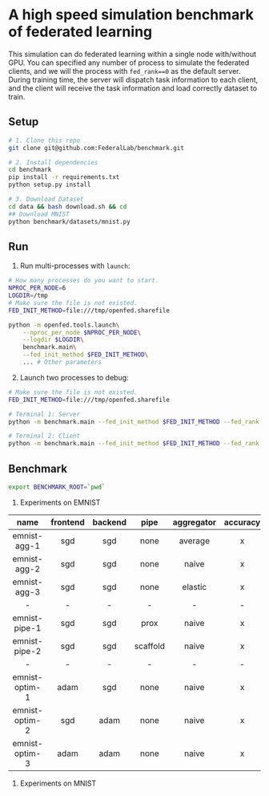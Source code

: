 # A high speed simulation benchmark of federated learning

This simulation can do federated learning within a single node with/without GPU.
You can specified any number of process to simulate the federated clients, and we will the process with `fed_rank==0` as the default server. During training time, the server will dispatch task information to each client, and the client will receive the task information and load correctly dataset to train.

## Setup

```bash
# 1. Clone this repo
git clone git@github.com:FederalLab/benchmark.git

# 2. Install dependencies
cd benchmark
pip install -r requirements.txt
python setup.py install

# 3. Download Dataset
cd data && bash download.sh && cd
## Download MNIST
python benchmark/datasets/mnist.py
```

## Run

1. Run multi-processes with `launch`:

```bash
# How many processes do you want to start.
NPROC_PER_NODE=6
LOGDIR=/tmp
# Make sure the file is not existed.
FED_INIT_METHOD=file:///tmp/openfed.sharefile

python -m openfed.tools.launch\
    --nproc_per_node $NPROC_PER_NODE\
    --logdir $LOGDIR\
    benchmark.main\
    --fed_init_method $FED_INIT_METHOD\
    ... # Other parameters
```

2. Launch two processes to debug:

```bash
# Make sure the file is not existed.
FED_INIT_METHOD=file:///tmp/openfed.sharefile

# Terminal 1: Server
python -m benchmark.main --fed_init_method $FED_INIT_METHOD --fed_rank 0 --fed_world_size 2 ... # Other parameters

# Terminal 2: Client
python -m benchmark.main --fed_init_method $FED_INIT_METHOD --fed_rank 1 --fed_world_size 2 ... # Other parameters
```

## Benchmark

```bash
export BENCHMARK_ROOT=`pwd`
```

1. Experiments on EMNIST

|      name      | frontend | backend |   pipe   | aggregator | accuracy |  CMD  |  LOG  |  NOTE  |
| :------------: | :------: | :-----: | :------: | :--------: | :------: | :---: | :---: | :----: |
|  emnist-agg-1  |   sgd    |   sgd   |   none   |  average   |    x     |   x   |   x   | FedSGD |
|  emnist-agg-2  |   sgd    |   sgd   |   none   |   naive    |    x     |   x   |   x   | FedAvg |
|  emnist-agg-3  |   sgd    |   sgd   |   none   |  elastic   |    x     |   x   |   x   |   x    |
|       -        |    -     |    -    |    -     |     -      |    -     |   -   |   -   |   -    |
| emnist-pipe-1  |   sgd    |   sgd   |   prox   |   naive    |    x     |   x   |   x   |   x    |
| emnist-pipe-2  |   sgd    |   sgd   | scaffold |   naive    |    x     |   x   |   x   |   x    |
|       -        |    -     |    -    |    -     |     -      |    -     |   -   |   -   |   -    |
| emnist-optim-1 |   adam   |   sgd   |   none   |   naive    |    x     |   x   |   x   |   x    |
| emnist-optim-2 |   sgd    |  adam   |   none   |   naive    |    x     |   x   |   x   |   x    |
| emnist-optim-3 |   adam   |  adam   |   none   |   naive    |    x     |   x   |   x   |   x    |

1. Experiments on MNIST
